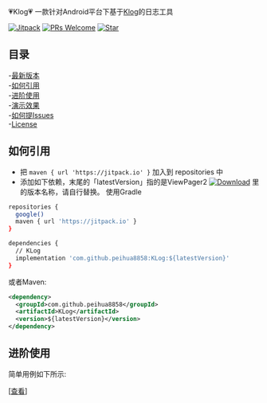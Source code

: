 :heartpulse:Klog:heartpulse:
 一款针对Android平台下基于[Klog](https://github.com/ZhaoKaiQiang/KLog)的日志工具<br>

[![Jitpack](https://jitpack.io/v/peihua8858/KLog.svg)](https://github.com/peihua8858)
[![PRs Welcome](https://img.shields.io/badge/PRs-Welcome-brightgreen.svg)](https://github.com/peihua8858)
[![Star](https://img.shields.io/github/stars/peihua8858/KLog.svg)](https://github.com/peihua8858/KLog)


## 目录
-[最新版本](https://github.com/peihua8858/KLog/releases/tag/1.0.11)<br>
-[如何引用](#如何引用)<br>
-[进阶使用](#进阶使用)<br>
-[演示效果](#演示效果)<br>
-[如何提Issues](https://github.com/peihua8858/KLog/wiki/%E5%A6%82%E4%BD%95%E6%8F%90Issues%3F)<br>
-[License](#License)<br>

## 如何引用
* 把 `maven { url 'https://jitpack.io' }` 加入到 repositories 中
* 添加如下依赖，末尾的「latestVersion」指的是ViewPager2 [![Download](https://jitpack.io/v/peihua8858/KLog.svg)](https://jitpack.io/#peihua8858/KLog) 里的版本名称，请自行替换。
使用Gradle
```sh
repositories {
  google()
  maven { url 'https://jitpack.io' }
}

dependencies {
  // KLog
  implementation 'com.github.peihua8858:KLog:${latestVersion}'
}
```

或者Maven:

```xml
<dependency>
  <groupId>com.github.peihua8858</groupId>
  <artifactId>KLog</artifactId>
  <version>${latestVersion}</version>
</dependency>
```

## 进阶使用

简单用例如下所示:

[[查看](https://github.com/ZhaoKaiQiang/KLog#readme)]





